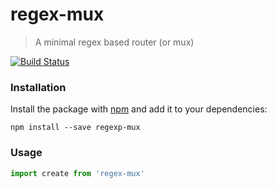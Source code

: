# regex-mux

> A minimal regex based router (or mux)

[![Build Status](https://semaphoreci.com/api/v1/axdg/regex-mux/branches/master/shields_badge.svg)](https://semaphoreci.com/axdg/regex-mux)

### Installation

Install the package with [npm](https://www.npmjs.com/) and add it to your dependencies:

```
npm install --save regexp-mux
```
### Usage

```js
import create from 'regex-mux'
```
